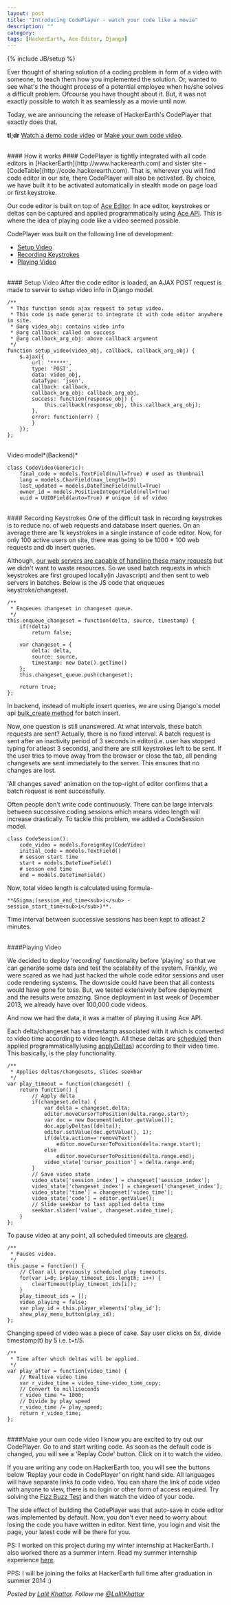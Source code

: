 ```yaml
---
layout: post
title: "Introducing CodePlayer - watch your code like a movie"
description: ""
category: 
tags: [HackerEarth, Ace Editor, Django]
---
```

{% include JB/setup %}

Ever thought of sharing solution of a coding problem in form of a video with
someone, to teach them how you implemented the solution. Or, wanted to see
what's the thought process of a potential employee when he/she solves a difficult
problem. Ofcourse you have thought about it. But, it was not exactly possible
to watch it as seamlessly as a movie until now.

Today, we are announcing the release of HackerEarth's CodePlayer that exactly
does that.

**tl;dr** 
[Watch a demo code video](http://code.hackerearth.com/code/play/41dc84fbad4d49ac9d91593890b6d534/)
or [Make your own code video](#make-video).

<br>
#### How it works ####
CodePlayer is tightly integrated with all code editors in
[HackerEarth](http://www.hackerearth.com) and sister site -
[CodeTable](http://code.hackerearth.com).
That is, wherever you will find code editor in our site, there CodePlayer will also be
activated. By choice, we have built it to be activated automatically in stealth mode on page load or first keystroke.

Our code editor is built on top of [Ace Editor](http://ace.c9.io). In ace editor, keystrokes or deltas can be captured and applied 
programmatically using [Ace API](http://ace.c9.io/#nav=api). This is where the
idea of playing code like a video seemed possible.

CodePlayer was built on the following line of development:
- [Setup Video](#setupvideo)
- [Recording Keystrokes](#record)
- [Playing Video](#play)

<br>
#### <a name="setupvideo" style="color:#333333">Setup Video</a>
After the code editor is loaded, an AJAX POST request is made to server to setup video info in Django model.

    /**
     * This function sends ajax request to setup video.
     * This code is made generic to integrate it with code editor anywhere in site.
     * @arg video_obj: contains video info
     * @arg callback: called on success
     * @arg callback_arg_obj: above callback argument 
     */
    function setup_video(video_obj, callback, callback_arg_obj) {
        $.ajax({
            url: '*****',
            type: 'POST',
            data: video_obj,
            dataType: 'json',
            callback: callback,
            callback_arg_obj: callback_arg_obj,
            success: function(response_obj) {
                this.callback(response_obj, this.callback_arg_obj);
            },  
            error: function(err) {
            }   
        }); 
    };
<br>
Video model*(Backend)*

    class CodeVideo(Generic):
        final_code = models.TextField(null=True) # used as thumbnail
        lang = models.CharField(max_length=10)
        last_updated = models.DateTimeField(null=True)
        owner_id = models.PositiveIntegerField(null=True)
        uuid = UUIDField(auto=True) # unique id of video

<br>
#### <a name="record" style="color:#333333">Recording Keystrokes</a>
One of the difficult task in recording keystrokes is to reduce no. of web requests and database insert queries. On an average 
there are 1k keystrokes in a single instance of code editor. Now, for only 100
active users on site, there was going to be 1000 * 100 web 
requests and db insert queries.

Although, [our web servers are capable of handling these many
requests](http://engineering.hackerearth.com/2013/11/21/scaling-python-django-application-apache-mod_wsgi/) but we didn't want to waste resources. So we used batch 
requests in which keystrokes are first grouped locally(in Javascript) and then sent to web servers in batches. Below is the JS code that enqueues keystroke/changeset.

    /**
     * Enqueues changeset in changeset queue.
     */
    this.enqueue_changeset = function(delta, source, timestamp) {
        if(!delta)
            return false;

        var changeset = {
            delta: delta,
            source: source,
            timestamp: new Date().getTime()
        };
        this.changeset_queue.push(changeset);

        return true;
    };

In backend, instead of multiple insert queries, we are using Django's model api
[bulk_create
method](https://docs.djangoproject.com/en/1.4/ref/models/querysets/#django.db.models.query.QuerySet.bulk_create)
for batch insert.

Now, one question is still unanswered. At what intervals, these batch requests are sent? Actually, there is no fixed interval. A 
batch request is sent after an inactivity period of 3 seconds in editor(i.e.
user has stopped typing for atleast 3 seconds), and
there are still keystrokes left to be sent. If the user tries to move away from
the browser or close the tab, all pending changesets are sent immediately to
the server. This ensures that no changes are lost.

'All changes saved' animation on the top-right of editor confirms that a batch request is sent successfully.

Often people don't write code continuously. There can be large intervals between successive coding sessions which means video 
length will increase drastically. To tackle this problem, we added a CodeSession model.

    class CodeSession():
        code_video = models.ForeignKey(CodeVideo)
        initial_code = models.TextField()
        # sesson start time 
        start = models.DateTimeField()
        # sesson end time 
        end = models.DateTimeField()


Now, total video length is calculated using formula-

    **&Sigma;(session_end_time<sub>i</sub> - session_start_time<sub>i</sub>)**.

Time interval between successive sessions has been kept to atleast 2 minutes.

<br>
####<a name="play" style="color:#333333">Playing Video</a>

We decided to deploy 'recording' functionality before 'playing' so that we can generate some data and test the scalability of 
the system. Frankly, we were scared as we had just hacked the whole code
editor sessions and user code rendering systems. The downside could have been
that all contests would have gone for toss. But, we tested extensively before
deployment and the results were amazing. Since deployment in last week of
December 2013, we already have over 100,000 code videos.

And now we had the data, it was a matter of playing it using Ace API.

Each delta/changeset has a timestamp associated with it which is converted to video time according to video length. All these 
deltas are
[scheduled](https://developer.mozilla.org/en/docs/Web/API/window.setTimeout)
then applied programmatically(using [applyDeltas](http://ace.c9.io/#nav=api&api=document)) 
according to their video time. This basically, is the play functionality.

    /**
     * Applies deltas/changesets, slides seekbar
     */
    var play_timeout = function(changeset) {
        return function() {
            // Apply delta
            if(changeset.delta) {
                var delta = changeset.delta;
                editor.moveCursorToPosition(delta.range.start);
                var doc = new Document(editor.getValue());
                doc.applyDeltas([delta]);
                editor.setValue(doc.getValue(), 1);
                if(delta.action=='removeText')
                    editor.moveCursorToPosition(delta.range.start);
                else
                    editor.moveCursorToPosition(delta.range.end);
                video_state['cursor_position'] = delta.range.end;
            }
            // Save video state
            video_state['session_index'] = changeset['session_index'];
            video_state['changeset_index'] = changeset['changeset_index'];
            video_state['time'] = changeset['video_time'];
            video_state['code'] = editor.getValue();
            // Slide seekbar to last applied delta time
            seekbar.slider('value', changeset.video_time);
        }
    };


To pause video at any point, all scheduled timeouts are [cleared](https://developer.mozilla.org/en-US/docs/Web/API/window.clearTimeout).

    /**
     * Pauses video.
     */
    this.pause = function() {
        // Clear all previously scheduled play timeouts.
        for(var i=0; i<play_timeout_ids.length; i++) {
            clearTimeout(play_timeout_ids[i]);
        }
        play_timeout_ids = [];
        video_playing = false;
        var play_id = this.player_elements['play_id'];
        show_play_menu_button(play_id);
    };

Changing speed of video was a piece of cake. Say user clicks on 5x, divide timestamp(t) by 5 i.e. t=t/5.

    /**
     * Time after which deltas will be applied.
     */
    var play_after = function(video_time) {
        // Realtive video time
        var r_video_time = video_time-video_time_copy;
        // Convert to milliseconds
        r_video_time *= 1000;
        // Divide by play speed
        r_video_time /= play_speed;
        return r_video_time;
    };


<br>
####<a name="make-video" style="color:#333333">Make your own code video</a>
I know you are excited to try out our CodePlayer. Go to
<http://code.hackerearth.com> and start writing code. As soon as the default
code is changed, you will see a 'Replay Code' button. Click on it to watch the
video.

If you are writing any code on HackerEarth too, you will see the buttons below
'Replay your code in CodePlayer' on right hand side. All languages will have
separate links to code video. You can share the link of code video with anyone
to view, there is no login or other form of access required. Try solving the
[Fizz Buzz Test](http://www.hackerearth.com/problem/algorithm/fizzbuzz/) and
then watch the video of your code.

The side effect of building the CodePlayer was that auto-save in code editor
was implemented by default. Now, you don't ever need to worry about losing the code
you have written in editor. Next time, you login and visit the page, your
latest code will be there for you.

PS: I worked on this project during my winter internship at HackerEarth. I also worked there
as a summer intern. Read my summer internship experience
[here](http://blog.hackerearth.com/2013/07/my-summer-internship-at-hackerearth.html).

PPS: I will be joining the folks at HackerEarth full time after
graduation in summer 2014 :)

*Posted by [Lalit Khattar](http://www.hackerearth.com/users/lalitkhattar/). Follow me
[@LalitKhattar](http://twitter.com/LalitKhattar)*

